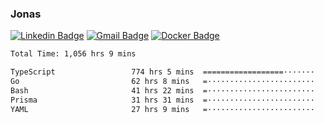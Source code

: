 ### Jonas
[![Linkedin Badge](https://img.shields.io/badge/-Jonas%20Neto-9933F7?style=flat-square&logo=Linkedin&logoColor=white&link=https://www.linkedin.com/in/jonas-nogueira-neto/)](https://www.linkedin.com/in/jonas-nogueira-neto/)
[![Gmail Badge](https://img.shields.io/badge/-nogueiraneto.jonas@gmail.com-9933F7?style=flat-square&logo=Gmail&logoColor=white&link=mailto:nogueiraneto.jonas@gmail.com)](mailto:nogueiraneto.jonas@gmail.com)
[![Docker Badge](https://img.shields.io/badge/-DockerHub-9933F7?style=flat-square&logo=Docker&logoColor=white&link=https://hub.docker.com/u/jonasssneto)](https://hub.docker.com/u/jonasssneto)


<!--START_SECTION:waka-->

```txt
Total Time: 1,056 hrs 9 mins

TypeScript                 774 hrs 5 mins  ==================·······   72.58 %
Go                         62 hrs 8 mins   =························   05.83 %
Bash                       41 hrs 22 mins  =························   03.88 %
Prisma                     31 hrs 31 mins  =························   02.96 %
YAML                       27 hrs 9 mins   =························   02.55 %
```

<!--END_SECTION:waka-->
###
